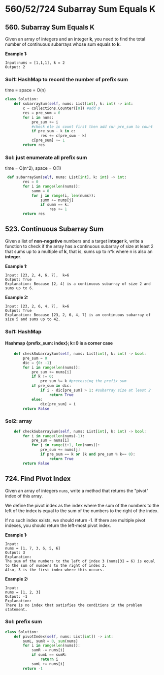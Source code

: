 # 560/52/724 Subarray Sum Equals K

## 560. Subarray Sum Equals K

Given an array of integers and an integer **k**, you need to find the total number of continuous subarrays whose sum equals to **k**.

**Example 1:**  


```text
Input:nums = [1,1,1], k = 2
Output: 2
```

### Sol1: HashMap to record the number of prefix sum

time = space = O\(n\)

```python
class Solution:
    def subarraySum(self, nums: List[int], k: int) -> int:
        c = collections.Counter([0]) #add 0
        res = pre_sum = 0
        for i in nums:
            pre_sum += i
            #check ele in count first then add cur pre_sum to count
            if pre_sum - k in c: 
                res += c[pre_sum - k]
            c[pre_sum] += 1
        return res       
```

### Sol: just enumerate all prefix sum

time = O\(n^2\), space = O\(1\)

```python
 def subarraySum(self, nums: List[int], k: int) -> int:
        res = 0
        for i in range(len(nums)):
            summ = 0
            for j in range(i, len(nums)):
                summ += nums[j]
                if summ == k:
                    res += 1
        return res
```

## 523. Continuous Subarray Sum

Given a list of **non-negative** numbers and a target **integer** k, write a function to check if the array has a continuous subarray of size at least 2 that sums up to a multiple of **k**, that is, sums up to n\*k where n is also an **integer**.

**Example 1:**

```text
Input: [23, 2, 4, 6, 7],  k=6
Output: True
Explanation: Because [2, 4] is a continuous subarray of size 2 and sums up to 6.
```

**Example 2:**

```text
Input: [23, 2, 6, 4, 7],  k=6
Output: True
Explanation: Because [23, 2, 6, 4, 7] is an continuous subarray of size 5 and sums up to 42.
```

### Sol1: HashMap

#### Hashmap {prefix\_sum: index}; k=0 is a corner case

```python
    def checkSubarraySum(self, nums: List[int], k: int) -> bool:  
        pre_sum = 0
        dic = {0: -1}
        for i in range(len(nums)):
            pre_sum += nums[i]
            if k != 0:
                pre_sum %= k #precessing the prefix sum
            if pre_sum in dic:
                if i - dic[pre_sum] > 1: #subarray size at least 2
                    return True
            else:
                dic[pre_sum] = i
        return False
```

### Sol2: array

```python
    def checkSubarraySum(self, nums: List[int], k: int) -> bool:    
        for i in range(len(nums)-1):
            pre_sum = nums[i]
            for j in range(i+1, len(nums)):
                pre_sum += nums[j]
                if pre_sum == k or (k and pre_sum % k== 0):
                    return True
        return False
```

## 724. Find Pivot Index

Given an array of integers `nums`, write a method that returns the "pivot" index of this array.

We define the pivot index as the index where the sum of the numbers to the left of the index is equal to the sum of the numbers to the right of the index.

If no such index exists, we should return -1. If there are multiple pivot indexes, you should return the left-most pivot index.

**Example 1:**

```text
Input: 
nums = [1, 7, 3, 6, 5, 6]
Output: 3
Explanation: 
The sum of the numbers to the left of index 3 (nums[3] = 6) is equal to the sum of numbers to the right of index 3.
Also, 3 is the first index where this occurs.
```

**Example 2:**

```text
Input: 
nums = [1, 2, 3]
Output: -1
Explanation: 
There is no index that satisfies the conditions in the problem statement.
```

### Sol: prefix sum

```python
class Solution:
    def pivotIndex(self, nums: List[int]) -> int:
        sumL, sumR = 0, sum(nums)
        for i in range(len(nums)):
            sumR -= nums[i]
            if sumL == sumR:
                return i
            sumL += nums[i]
        return -1
```

